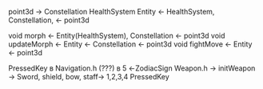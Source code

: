 point3d -> Constellation
HealthSystem 
Entity <-  HealthSystem, Constellation, <- point3d

void morph <- Entity(HealthSystem), Constellation <- point3d
void updateMorph <- Entity <- Constellation <- point3d
void fightMove <- Entity <- point3d

PressedKey в Navigation.h (???) в 5 <-ZodiacSign
Weapon.h -> initWeapon -> Sword, shield, bow, staff-> 1,2,3,4 PressedKey
